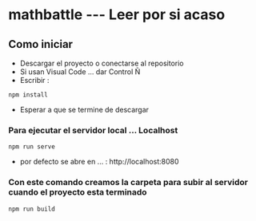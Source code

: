 # mathbattle --- Leer por si acaso

## Como iniciar
- Descargar el proyecto o conectarse al repositorio
- Si usan Visual Code ... dar Control Ñ
- Escribir :
```
npm install
```
- Esperar a que se termine de descargar

### Para ejecutar el servidor local ... Localhost
```
npm run serve
```
- por defecto se abre en ... : http://localhost:8080

### Con este comando creamos la carpeta para subir al servidor cuando el proyecto esta terminado
```
npm run build
```


